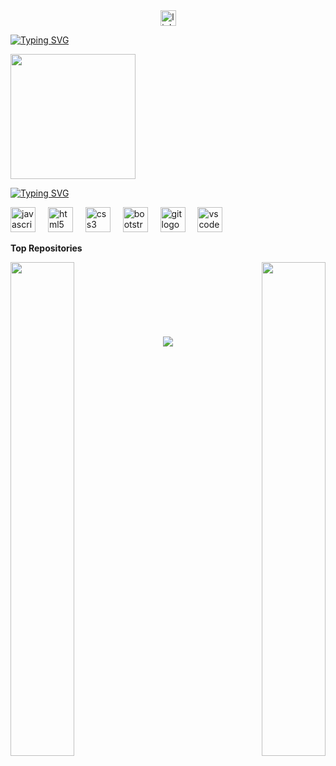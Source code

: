 <div align="center">
  <a href="https://www.linkedin.com/in/eduardo-daniel-mena-lópez-675a96219/" target="_blank">
    <img src="https://img.shields.io/static/v1?message=LinkedIn&logo=linkedin&label=&color=0077B5&logoColor=white&labelColor=&style=for-the-badge" height="25" alt="linkedin logo"  />
  </a>
</div>

  [![Typing SVG](https://readme-typing-svg.herokuapp.com?font=Fira+Code&pause=1000&color=15F7D7&center=falso&vCenter=falso&width=435&lines=+Hi+%F0%9F%91%8B+My+name+is+Daniel+Mena+%F0%9F%92%BB)
](https://git.io/typing-svg)




  <div id="badges">  
<div align="left">
  <img height="200" src="https://media1.giphy.com/media/bGgsc5mWoryfgKBx1u/200w.gif?cid=790b76117b1r47l8qxfd4jcj9byrrm2busfpnzbq46wdw5ww&ep=v1_gifs_search&rid=200w.gif&ct=g"  />
</div>

 [![Typing SVG](https://readme-typing-svg.herokuapp.com?font=Fira+Code&size=14&duration=20000&pause=1000&color=00F7CC&background=1D145F00&center=falso&vCenter=falso&width=435&lines=S+k+i+l+l++s)](https://git.io/typing-svg)
 <div align="left">
  <img src="https://cdn.jsdelivr.net/gh/devicons/devicon/icons/javascript/javascript-original.svg" height="40" alt="javascript logo"  />
  <img width="12" />
  <img src="https://cdn.jsdelivr.net/gh/devicons/devicon/icons/html5/html5-original.svg" height="40" alt="html5 logo"  />
  <img width="12" />
  <img src="https://cdn.jsdelivr.net/gh/devicons/devicon/icons/css3/css3-original.svg" height="40" alt="css3 logo"  />
  <img width="12" />
  <img src="https://cdn.jsdelivr.net/gh/devicons/devicon/icons/bootstrap/bootstrap-original.svg" height="40" alt="bootstrap logo"  />
  <img width="12" />
  <img src="https://cdn.jsdelivr.net/gh/devicons/devicon/icons/git/git-original.svg" height="40" alt="git logo"  />
  <img width="12" />
  <img src="https://cdn.jsdelivr.net/gh/devicons/devicon/icons/vscode/vscode-original.svg" height="40" alt="vscode logo"  />
</div>

</div>
</p>



<b>Top Repositories</b>

<div width="100%" align="center"><a href="https://github.com/daniel-mena2000/Practicas-con-CSS" align="left"><img align="left" width="45%" src="https://github-readme-stats.vercel.app/api/pin/?username=daniel-mena2000&repo=Practicas-con-CSS&title_color=facc15&text_color=ffffff&icon_color=6366f1&bg_color=0f172a&hide_border=true&locale=en" /></a><a href="https://github.com/daniel-mena2000/P-JavaScript" align="right"><img align="right" width="45%" src="https://github-readme-stats.vercel.app/api/pin/?username=daniel-mena2000&repo=P-JavaScript&title_color=facc15&text_color=ffffff&icon_color=6366f1&bg_color=0f172a&hide_border=true&locale=en" /></a></div><br /><br /><br /><br /><br /><br /><br />

 <div align="center">
  <img src="https://profile-counter.glitch.me/daniel-mena2000/count.svg?"  />
</div>



